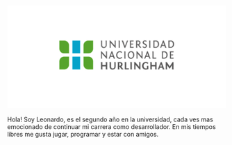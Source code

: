 ![Logo UNAHUR](./assets/UNAHUR.png)

Hola! Soy Leonardo, es el segundo año en la universidad, cada ves mas emocionado de continuar mi carrera como desarrollador.
En mis tiempos libres me gusta jugar, programar y estar con amigos.
